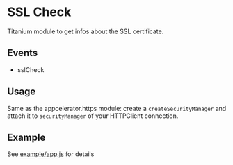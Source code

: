 # SSL Check

Titanium module to get infos about the SSL certificate.

## Events

* sslCheck

## Usage

Same as the appcelerator.https module: create a `createSecurityManager` and attach it to `securityManager` of your HTTPClient connection.

## Example

See <a href="./example/app.js">example/app.js</a> for details
